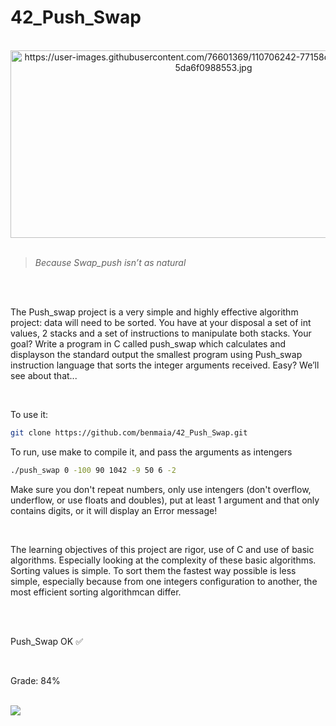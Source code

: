 # 42_Push_Swap

<div align="center"><br>
  <img src="https://user-images.githubusercontent.com/76601369/110706242-77158d00-81ef-11eb-8085-5da6f0988553.jpg" alt="https://user-images.githubusercontent.com/76601369/110706242-77158d00-81ef-11eb-8085-5da6f0988553.jpg" width="650" height="300">
</div>
</br>

> *Because Swap_push isn’t as natural*
</br>
</br>
<p> The Push_swap project is a very simple and highly effective algorithm project: data will need to be sorted. You have at your disposal a set of int values, 2 stacks and a set of instructions to manipulate both stacks. Your goal? Write a program in C called push_swap which calculates and displayson the standard output the smallest program using Push_swap instruction language that sorts the integer arguments received. Easy? We’ll see about that...</p>
</br>
<p> To use it:</p>

```bash
git clone https://github.com/benmaia/42_Push_Swap.git
```
<p> To run, use make to compile it, and pass the arguments as intengers </p>

```bash
./push_swap 0 -100 90 1042 -9 50 6 -2
```
<p> Make sure you don't repeat numbers, only use intengers (don't overflow, underflow, or use floats and doubles), put at least 1 argument and that only contains digits, or it will display an Error message!</p>
<br>
<p> The learning objectives of this project are rigor, use of C and use of basic algorithms. Especially looking at the complexity of these basic algorithms. Sorting values is simple. To sort them the fastest way possible is less simple, especially because from one integers configuration to another, the most efficient sorting algorithmcan differ.</p>
</br>
</br>
<p> Push_Swap OK ✅</p>
</br>
<p> Grade: 84% </p>
<div style="display: inline"><br>
   <img src="https://cdn.discordapp.com/attachments/461563270411714561/947116575696244736/010101.png">
</div>
